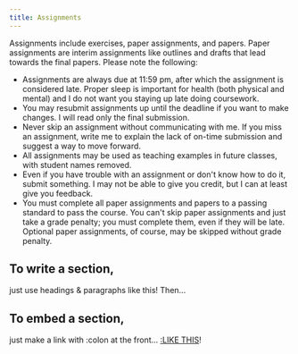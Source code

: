 ```yaml
---
title: Assignments
---
```


Assignments include exercises, paper assignments, and papers. Paper assignments are interim assignments like outlines and drafts that lead towards the final papers. Please note the following:

- Assignments are always due at 11:59 pm, after which the assignment is considered late. Proper sleep is important for health (both physical and mental) and I do not want you staying up late doing coursework.
- You may resubmit assignments up until the deadline if you want to make changes. I will read only the final submission.
- Never skip an assignment without communicating with me. If you miss an assignment, write me to explain the lack of on-time submission and suggest a way to move forward.
- All assignments may be used as teaching examples in future classes, with student names removed.
- Even if you have trouble with an assignment or don't know how to do it, submit something. I may not be able to give you credit, but I can at least give you feedback.
- You must complete all paper assignments and papers to a passing standard to pass the course. You can't skip paper assignments and just take a grade penalty; you must complete them, even if they will be late. Optional paper assignments, of course, may be skipped without grade penalty.

## To write a section,

just use headings & paragraphs like this! Then...

## To embed a section,

just make a link with :colon at the front... [:LIKE THIS](#ToWriteASection)!
